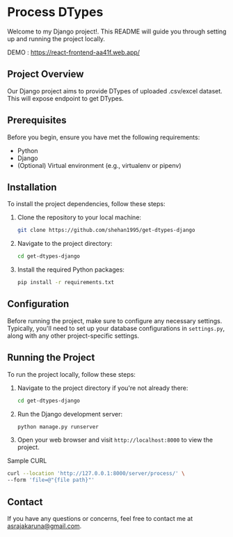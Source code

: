 # Process DTypes

Welcome to my Django project!. This README will guide you through setting up and running the project locally.

DEMO : https://react-frontend-aa41f.web.app/

## Project Overview

Our Django project aims to provide DTypes of  uploaded .csv/excel dataset.
This will expose endpoint to get DTypes.
## Prerequisites

Before you begin, ensure you have met the following requirements:

- Python 
- Django 
- (Optional) Virtual environment (e.g., virtualenv or pipenv)

## Installation

To install the project dependencies, follow these steps:

1. Clone the repository to your local machine:

    ```bash
    git clone https://github.com/shehan1995/get-dtypes-django
    ```

2. Navigate to the project directory:

    ```bash
    cd get-dtypes-django
    ```

3. Install the required Python packages:

    ```bash
    pip install -r requirements.txt
    ```

## Configuration

Before running the project, make sure to configure any necessary settings. Typically, you'll need to set up your database configurations in `settings.py`, along with any other project-specific settings.

## Running the Project

To run the project locally, follow these steps:

1. Navigate to the project directory if you're not already there:

    ```bash
    cd get-dtypes-django
    ```

2. Run the Django development server:

    ```bash
    python manage.py runserver
    ```

3. Open your web browser and visit `http://localhost:8000` to view the project.

Sample CURL

```bash
curl --location 'http://127.0.0.1:8000/server/process/' \
--form 'file=@"{file path}"'
```

## Contact

If you have any questions or concerns, feel free to contact me at asrajakaruna@gmail.com.
